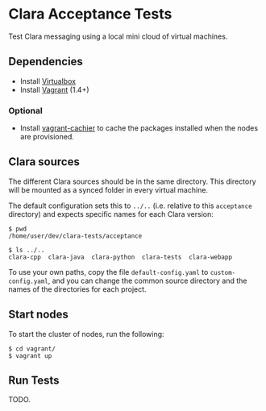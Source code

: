 # Clara Acceptance Tests

Test Clara messaging using a local mini cloud of virtual machines.

## Dependencies

- Install [Virtualbox](https://www.virtualbox.org/)
- Install [Vagrant](https://www.vagrantup.com/) (1.4+)

### Optional

- Install [vagrant-cachier](https://github.com/fgrehm/vagrant-cachier) to
  cache the packages installed when the nodes are provisioned.

## Clara sources

The different Clara sources should be in the same directory.
This directory will be mounted as a synced folder in every virtual machine.

The default configuration sets this to `../..` (i.e. relative to this
`acceptance` directory) and expects specific names for each Clara version:

    $ pwd
    /home/user/dev/clara-tests/acceptance

    $ ls ../..
    clara-cpp  clara-java  clara-python  clara-tests  clara-webapp

To use your own paths, copy the file `default-config.yaml` to
`custom-config.yaml`, and you can change the common source directory and the
names of the directories for each project.

## Start nodes

To start the cluster of nodes, run the following:

    $ cd vagrant/
    $ vagrant up

## Run Tests

TODO.
